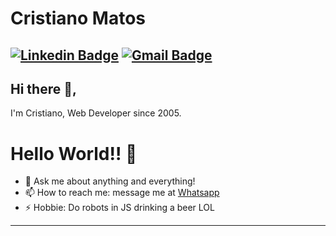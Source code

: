 # Cristiano Matos
[![Linkedin Badge](https://img.shields.io/badge/-cristianomatos-blue?style=flat-square&logo=Linkedin&logoColor=white&link=https://www.linkedin.com/in/cristianomatos/)](https://www.linkedin.com/in/cristianomatos/)
[![Gmail Badge](https://img.shields.io/badge/-ctoveloz@gmail.com-c14438?style=flat-square&logo=Gmail&logoColor=white&link=mailto:ctoveloz@gmail.com)](mailto:ctoveloz@gmail.com)
---

## Hi there 👋,           
I'm Cristiano, Web Developer since 2005.

# Hello World!! 🤔
- 💬 Ask me about anything and everything! 
- 📫 How to reach me: message me at [Whatsapp](https://wa.me/5598992099514)
- ⚡ Hobbie: Do robots in JS drinking a beer LOL 
---
